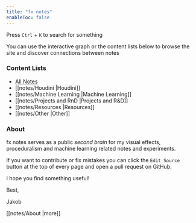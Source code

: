 ```yaml
---
title: "fx notes"
enableToc: false
---
```


Press `Ctrl` + `K` to search for something 

You can use the interactive graph or the content lists below to browse the site and discover connections between notes

### Content Lists
- [All Notes](/notes)
- [[notes/Houdini |Houdini]]
- [[notes/Machine Learning |Machine Learning]]
- [[notes/Projects and RnD |Projects and R&D]]
- [[notes/Resources |Resources]]
- [[notes/Other |Other]]

### About 
fx notes serves as a public *second brain* for my visual effects, proceduralism and machine learning related notes and experiments.

If you want to contribute or fix mistakes you can click the `Edit Source` button at the top of every page and open a pull request on GitHub.

I hope you find something useful!

Best,

Jakob

[[notes/About |more]]




